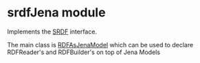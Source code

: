 # srdfJena module

Implements the [SRDF](https://github.com/labra/shaclex/tree/master/modules/srdf) interface.

The main class is [RDFAsJenaModel](https://github.com/labra/shaclex/blob/master/modules/srdfJena/src/main/scala/es/weso/rdf/jena/RDFAsJenaModel.scala#L29) which can be used to declare RDFReader's and RDFBuilder's on top of Jena Models 